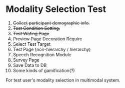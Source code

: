 # Modality Selection Test

1. ~~Collect participant demographic info.~~
2. ~~Test Condition Setting.~~
3. ~~Test Wating Page~~
4. ~~Preview Page~~  Decoration Require
5. Select Test Target
6. Test Page (non-hierarchy / hierarchy)
7. Speech Recognition Module
8. Survey Page
9. Save Data to DB
10. Some kinds of gamification(?)

For test user's modality selection in multimodal system.
